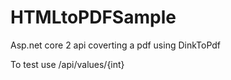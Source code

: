 # HTMLtoPDFSample
Asp.net core 2 api coverting a pdf using DinkToPdf

To test use /api/values/{int}
